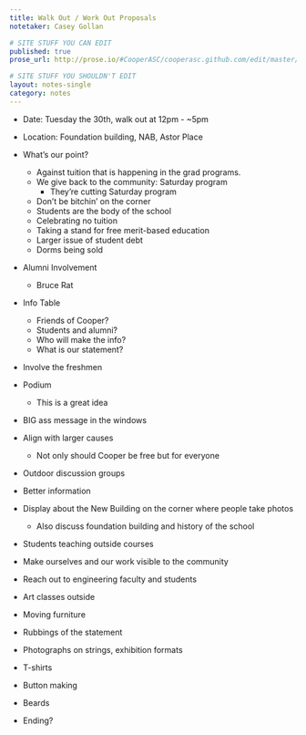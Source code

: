 ```yaml
---
title: Walk Out / Work Out Proposals
notetaker: Casey Gollan

# SITE STUFF YOU CAN EDIT
published: true
prose_url: http://prose.io/#CooperASC/cooperasc.github.com/edit/master/_posts/notes/2012-10-23-walk-out-work-out-proposals.md

# SITE STUFF YOU SHOULDN'T EDIT
layout: notes-single
category: notes
---
```


- Date: Tuesday the 30th, walk out at 12pm - ~5pm
- Location: Foundation building, NAB, Astor Place
- What’s our point?
	- Against tuition that is happening in the grad programs.
	- We give back to the community: Saturday program
		- They’re cutting Saturday program
	- Don’t be bitchin’ on the corner
	- Students are the body of the school
	- Celebrating no tuition
	- Taking a stand for free merit-based education
	- Larger issue of student debt
	- Dorms being sold
- Alumni Involvement
	- Bruce Rat
- Info Table
	- Friends of Cooper?
	- Students and alumni?
	- Who will make the info?
	- What is our statement?
- Involve the freshmen
- Podium
	- This is a great idea

- BIG ass message in the windows
- Align with larger causes
	- Not only should Cooper be free but for everyone
- Outdoor discussion groups
- Better information
- Display about the New Building on the corner where people take photos
	- Also discuss foundation building and history of the school
- Students teaching outside courses
- Make ourselves and our work visible to the community
- Reach out to engineering faculty and students
- Art classes outside
- Moving furniture
- Rubbings of the statement
- Photographs on strings, exhibition formats
- T-shirts
- Button making
- Beards
- Ending?